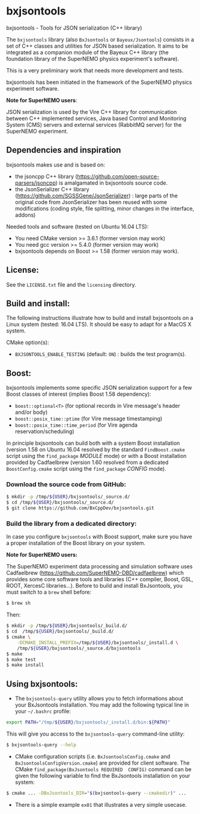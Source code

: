 # bxjsontools

bxjsontools - Tools for JSON serialization (C++ library)

The     ``bxjsontools``     library     (also   ``BxJsontools``     or
``Bayeux/Jsontools``) consists in  a set of C++  classes and utilities
for JSON based serialization.  It aims to be integrated as a companion
module  of the  Bayeux  C++  library (the  foundation  library of  the
SuperNEMO physics experiment's software).

This is a very preliminary work that needs more development and tests.

bxjsontools  has been  initiated  in the  framework  of the  SuperNEMO
physics experiment software.

**Note for SuperNEMO users**:

JSON serialization is  used by the Vire C++  library for communication
between C++  implemented services,  Java based Control  and Monitoring
System (CMS) servers  and external services (RabbitMQ  server) for the
SuperNEMO experiment.


## Dependencies and inspiration

bxjsontools makes use and is based on:
* the jsoncpp C++ library (https://github.com/open-source-parsers/jsoncpp)
  is amalgamated in bxjsontools source code.
* the              JsonSerializer             C++              library
  (https://github.com/SGSSGene/JsonSerializer)  : large  parts of  the
  original code from  JsonSerializer has been  reused with some modifications
  (coding style, file splitting, minor changes in the interface, addons)

Needed tools and software (tested on Ubuntu 16.04 LTS):
* You need CMake version >= 3.6.1 (former version may work)
* You need gcc version >= 5.4.0 (former version may work)
* bxjsontools depends on Boost >= 1.58 (former version may work).

## License:

See the ``LICENSE.txt`` file and the ``licensing`` directory.


## Build and install:

The  following  instructions  illustrate  how  to  build  and  install
bxjsontools on a  Linux system (tested: 16.04 LTS).  It should be
easy to adapt for a MacOS X system.

CMake option(s):

* ``BXJSONTOOLS_ENABLE_TESTING`` (default: ``ON``) : builds the test program(s).

## Boost:

bxjsontools implements some specific  JSON serialization support for a
few Boost classes of interest (implies Boost 1.58 dependency):

* ``boost::optional<T>`` (for optional records in Vire message's header and/or body)
* ``boost::posix_time::ptime`` (for Vire message timestamping)
* ``boost::posix_time::time_period`` (for Vire agenda reservation/scheduling)

In  principle  bxjsontools   can  build  both  with   a  system  Boost
installation (version  1.58 on Ubuntu  16.04 resolved by  the standard
``FindBoost.cmake`` script  using the ``find_package``  *MODULE* mode)
or with  a Boost  installation provided  by Cadfaelbrew  (version 1.60
resolved  from  a  dedicated ``BoostConfig.cmake``  script  using  the
``find_package`` *CONFIG* mode).

### Download the source code from GitHub:
```sh
$ mkdir -p /tmp/${USER}/bxjsontools/_source.d/
$ cd /tmp/${USER}/bxjsontools/_source.d/
$ git clone https://github.com/BxCppDev/bxjsontools.git
```
### Build the library from a dedicated directory:

In case  you configure ``bxjsontools``  with Boost support,  make sure
you have a proper installation of the Boost library on your system.


**Note for SuperNEMO users:**

The SuperNEMO experiment data  processing and simulation software uses
Cadfaelbrew    (https://github.com/SuperNEMO-DBD/cadfaelbrew)    which
provides some core software tools  and libraries (C++ compiler, Boost,
GSL,  ROOT,  XercesC  libraries...).   Before  to  build  and  install
BxJsontools, you must switch to a ``brew`` shell before:

```sh
$ brew sh
```

Then:

```sh
$ mkdir -p /tmp/${USER}/bxjsontools/_build.d/
$ cd  /tmp/${USER}/bxjsontools/_build.d/
$ cmake \
    -DCMAKE_INSTALL_PREFIX=/tmp/${USER}/bxjsontools/_install.d \
    /tmp/${USER}/bxjsontools/_source.d/bxjsontools
$ make
$ make test
$ make install
```

## Using bxjsontools:

* The ``bxjsontools-query``  utility allows you to  fetch informations
  about  your  BxJsontools installation.  You  may  add the  following
  typical line in your ``~/.bashrc`` profile:

```sh
export PATH="/tmp/${USER}/bxjsontools/_install.d/bin:${PATH}"
```

This will  give you  access to the  ``bxjsontools-query`` command-line
utility:

```sh
$ bxjsontools-query --help
```

* CMake  configuration scripts  (i.e. ``BxJsontoolsConfig.cmake``  and
  ``BxJsontoolsConfigVersion.cmake``)   are    provided   for   client
  software.  The CMake  ``find_package(BxJsontools REQUIRED  CONFIG)``
  command can be given the  following variable to find the BxJsontools
  installation on your system:

```sh
$ cmake ... -DBxJsontools_DIR="$(bxjsontools-query --cmakedir)" ...
```

* There is  a simple example  ``ex01`` that illustrates a  very simple
  usecase.

